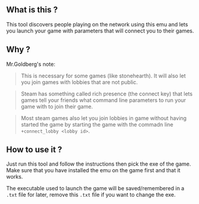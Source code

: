 ## What is this ?
This tool discovers people playing on the network using this emu and lets you launch your game with parameters that will connect you to their games.

## Why ?
Mr.Goldberg's note:
> This is necessary for some games (like stonehearth). It will also let you join games with lobbies that are not public.

> Steam has something called rich presence (the connect key) that lets games tell your friends what command line parameters to run your game with to join their game.

> Most steam games also let you join lobbies in game without having started the game by starting the game with the commadn line `+connect_lobby <lobby id>`.

## How to use it ?
Just run this tool and follow the instructions then pick the exe of the game.  
Make sure that you have installed the emu on the game first and that it works.  

The executable used to launch the game will be saved/remembered in a `.txt` file for later, remove this `.txt` file if you want to change the exe.
